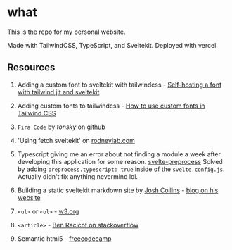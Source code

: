 # what

This is the repo for my personal website.

Made with TailwindCSS, TypeScript, and Sveltekit.
Deployed with vercel.

## Resources

1. Adding a custom font to sveltekit with tailwindcss - [Self-hosting a font with tailwind jit and sveltekit](https://jeffpohlmeyer.com/self-hosting-a-font-with-tailwind-jit-and-sveltekit)

2. Adding custom fonts to tailwindcss - [How to use custom fonts in Tailwind CSS](https://blog.logrocket.com/how-to-use-custom-fonts-tailwind-css/)

3. `Fira Code` by _tonsky_ on [github](https://github.com/tonsky/FiraCode)

4. 'Using fetch sveltekit' on [rodneylab.com](https://rodneylab.com/using-fetch-sveltekit/)

5. Typescript giving me an error about not finding a module a week after developing this application for some reason. [svelte-preprocess](https://github.com/sveltejs/svelte-preprocess) Solved by adding `preprocess.typescript: true` inside of the `svelte.config.js`. Actually didn't fix anything nevermind lol.

6. Building a static sveltekit markdown site by [Josh Collins](https://joshcollinsworth.com) - [blog on his website](https://joshcollinsworth.com/blog/build-static-sveltekit-markdown-blog)

7. `<ul>` or `<ol>` - [w3.org](https://www.w3.org/TR/WCAG20-TECHS/H48.html)

8. `<article>` - [Ben Racicot on stackoverflow](https://stackoverflow.com/a/54258592)

9. Semantic html5 - [freecodecamp](https://www.freecodecamp.org/news/semantic-html5-elements/)
